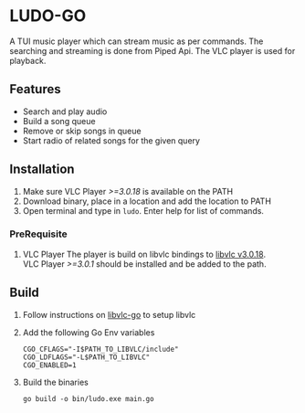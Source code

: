 # LUDO-GO

A TUI music player which can stream music as per commands. The searching and streaming is done from Piped Api. The VLC player is used for playback.

## Features

- Search and play audio
- Build a song queue
- Remove or skip songs in queue
- Start radio of related songs for the given query

## Installation

1. Make sure VLC Player *>=3.0.18* is available on the PATH
2. Download binary, place in a location and add the location to PATH
3. Open terminal and type in `ludo`. Enter help for list of commands.

### PreRequisite

1. VLC Player
The player is build on libvlc bindings to [libvlc v3.0.18](https://www.nuget.org/packages/VideoLAN.LibVLC.Windows/3.0.18). <br>
VLC Player *>=3.0.1* should be installed and be added to the path.

## Build

1. Follow instructions on [libvlc-go](https://github.com/adrg/libvlc-go) to setup libvlc
2. Add the following Go Env variables

	`CGO_CFLAGS="-I$PATH_TO_LIBVLC/include"` <br>
	`CGO_LDFLAGS="-L$PATH_TO_LIBVLC"` <br>
	`CGO_ENABLED=1`
3. Build the binaries

	`go build -o bin/ludo.exe main.go`
